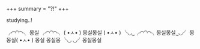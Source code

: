 +++
summary = "?!"
+++

studying..!         

╭◜◝ ͡ ◜◝╮    몽실   ╭◜◝ ͡ ◜◝╮
 ( •ㅅ•    ) 몽실몽실 (   •ㅅ•  )
 ╰◟◞ ͜ ╭◜◝ ͡ ◜◝╮몽실몽실 ͜ ◟◞╯
  몽몽실(  •ㅅ•   ) 몽실
 몽실몽 ╰◟◞ ◟◞╯몽실몽실
